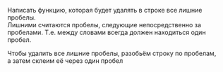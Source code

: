 Написать функцию, которая будет удалять в строке все лишние пробелы.  
Лишними считаются пробелы, следующие непосредственно за пробелами. Т.е. между словами всегда должен находиться один пробел.

Чтобы удалить все лишние пробелы, разобьём строку по пробелам,  
а затем склеим её через один пробел

